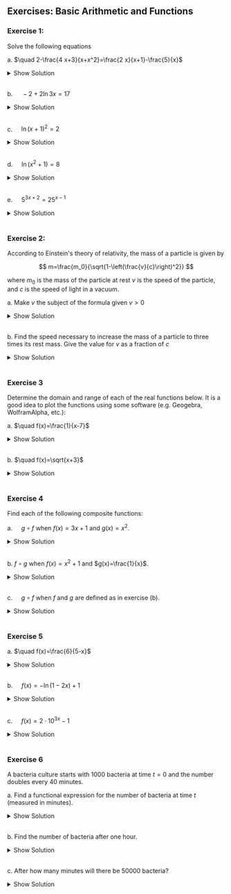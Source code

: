 ## Exercises: Basic Arithmetic and Functions

### Exercise 1:

Solve the following equations

a. $\quad 2-\frac{4 x+3}{x+x^2}=\frac{2 x}{x+1}-\frac{5}{x}$

<details>

<br>
<summary>Show Solution</summary>

$x=-\frac{2}{3}$

</details>

<br>

b. $\quad -2+2 \ln 3 x=17$

<details>

<br>
  <summary>Show Solution</summary>

$x=\frac{e^{\frac{19}{2}}}{3}$

</details>

<br>

c. $\quad \ln (x+1)^2=2$

<details> <br>
  <summary>Show Solution</summary>

$x= \pm e-1$

</details>

<br>

d. $\quad \ln \left(x^2+1\right)=8$

<details> <br>
  <summary>Show Solution</summary>

$x= \pm \sqrt{-1+e^8}$

</details>

<br>

e. $\quad 5^{3 x+2}=25^{x-1}$

<details> <br>
  <summary>Show Solution</summary>

$x=-4$

</details>

<br>

### Exercise 2:

According to Einstein's theory of relativity, the mass of a particle is given by

$$
m=\frac{m_0}{\sqrt{1-\left(\frac{v}{c}\right)^2}}
$$

where
$m_0$ is the mass of the particle at rest
$v$ is the speed of the particle, and
$c$ is the speed of light in a vacuum.

a. Make $v$ the subject of the formula given $v>0$

<details> <br>
  <summary>Show Solution</summary>

$v=c \cdot \sqrt{1-\left(\frac{m_0}{m}\right)^2}$

</details>

<br>

b. Find the speed necessary to increase the mass of a particle to three times its rest mass. Give the value for $v$ as a fraction of $c$

<details> <br>
  <summary>Show Solution</summary>

$v=0.943 c$

</details>

<br>

### Exercise 3
Determine the domain and range of each of the real functions below. It is a good idea to plot the functions using some software (e.g. Geogebra, WolframAlpha, etc.):

a. $\quad f(x)=\frac{1}{x-7}$

<details> <br>
  <summary>Show Solution</summary>

Domain: $\mathbb{R} \backslash\{7\}$;
Range: $\mathbb{R} \backslash\{0\}$

</details>

<br>

b. $\quad f(x)=\sqrt{x+3}$

<details> <br>
  <summary>Show Solution</summary>

Domain: $\mathbb{R} _{\geq-3}$;
Range: $\mathbb{R} _ {\geq 0}$

</details>

<br>

### Exercise 4
Find each of the following composite functions:

a. $\quad g \circ f$ when $f(x)=3 x+1$ and $g(x)=x^2$.

<details> <br>
  <summary>Show Solution</summary>

$(g \circ f)(x)=9 x^2+1+6 x$

</details>

<br>

b. $f \circ g$ when $f(x)=x^2+1$ and $g(x)=\frac{1}{x}$.

<details> <br>
  <summary>Show Solution</summary>

$(f \circ g)(x)=\frac{1}{x^2}+1$

</details>

<br>


c. $\quad g \circ f$ when $f$ and $g$ are defined as in exercise (b).

<details> <br>
  <summary>Show Solution</summary>

$(g \circ f)(x)=\frac{1}{x^2+1}$

</details>

<br>

### Exercise 5

a. $\quad f(x)=\frac{6}{5-x}$

<details> <br>
  <summary>Show Solution</summary>

$f^{-1}(x)=5-\frac{6}{x}$

</details>

<br>

b. $\quad f(x)=-\ln (1-2 x)+1$

<details> <br>
  <summary>Show Solution</summary>

$f^{-1}(x)=\left(1-e^{1-x}\right) / 2$


</details>

<br>

c. $\quad f(x)=2 \cdot 10^{3 x}-1$

<details> <br>
  <summary>Show Solution</summary>

$f^{-1}(x)=\frac{\log \left(\frac{x+1}{2}\right)}{3}$

</details>

<br>

### Exercise 6

A bacteria culture starts with 1000 bacteria at time $t=0$ and the number doubles every 40 minutes.

a. Find a functional expression for the number of bacteria at time $t$ (measured in minutes).

<details> <br>
  <summary>Show Solution</summary>

$f(t)=1000 \cdot 2^{t / 40}$

</details>

<br>

b. Find the number of bacteria after one hour.

<details> <br>
  <summary>Show Solution</summary>

$f(60) \approx 2828$

</details>

<br>

c. After how many minutes will there be 50000 bacteria?

<details> <br>
  <summary>Show Solution</summary>

225.75 minutes

</details>

<br>